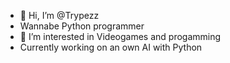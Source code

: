 - 👋 Hi, I’m @Trypezz
- Wannabe Python programmer
- 👀 I’m interested in Videogames and progamming
- Currently working on an own AI with Python

<!---
Trypezz/Trypezz is a ✨ special ✨ repository because its `README.md` (this file) appears on your GitHub profile.
You can click the Preview link to take a look at your changes.
--->
